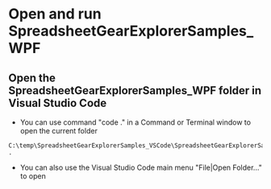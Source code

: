 # Open and run SpreadsheetGearExplorerSamples_WPF

## Open the SpreadsheetGearExplorerSamples_WPF folder in Visual Studio Code

- You can use command "code ." in a Command or Terminal window to open the current folder
```
C:\temp\SpreadsheetGearExplorerSamples_VSCode\SpreadsheetGearExplorerSamples_WPF>code . 
```
- You can also use the Visual Studio Code main menu "File|Open Folder..." to open 

